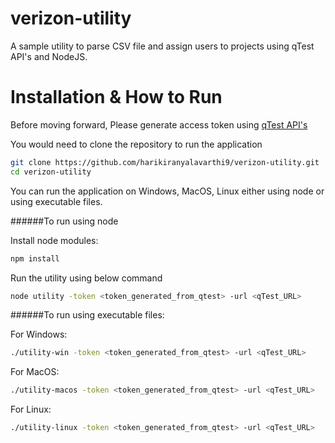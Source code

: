 # verizon-utility

A sample utility to parse CSV file and assign users to projects using qTest API's and NodeJS.

# Installation & How to Run

Before moving forward, Please generate access token using [qTest API's](https://api.qasymphony.com/#/login/postAccessToken) 

You would need to clone the repository to run the application

```bash
git clone https://github.com/harikiranyalavarthi9/verizon-utility.git
cd verizon-utility
```

You can run the application on Windows, MacOS, Linux either using node or using executable files.

######To run using node

Install node modules:

```bash
npm install
```
Run the utility using below command

```bash
node utility -token <token_generated_from_qtest> -url <qTest_URL>
```

######To run using executable files:

For Windows: 

```bash
./utility-win -token <token_generated_from_qtest> -url <qTest_URL>
```

For MacOS:

```bash
./utility-macos -token <token_generated_from_qtest> -url <qTest_URL>
```
For Linux:

```bash
./utility-linux -token <token_generated_from_qtest> -url <qTest_URL>
```
